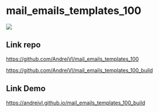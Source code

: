 # mail_emails_templates_100

![](https://andreivl.github.io/mail_emails_templates_100_build/images/preview-img-mail-templates-100.jpg)

## Link repo
https://github.com/AndreiVl/mail_emails_templates_100

https://github.com/AndreiVl/mail_emails_templates_100_build

## Link Demo
https://andreivl.github.io/mail_emails_templates_100_build